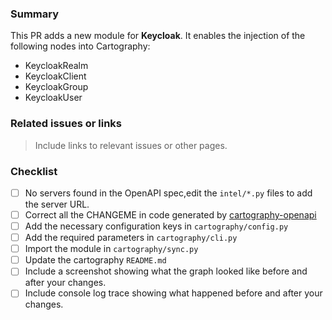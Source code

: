 ### Summary

This PR adds a new module for **Keycloak**. It enables the injection of the following nodes into Cartography:
- KeycloakRealm
- KeycloakClient
- KeycloakGroup
- KeycloakUser


### Related issues or links
> Include links to relevant issues or other pages.


### Checklist
- [ ] No servers found in the OpenAPI spec,edit the `intel/*.py` files to add the server URL.
- [ ] Correct all the CHANGEME in code generated by [cartography-openapi](https://github.com/jychp/cartography-openapi)
- [ ] Add the necessary configuration keys in `cartography/config.py`
- [ ] Add the required parameters in `cartography/cli.py`
- [ ] Import the module in `cartography/sync.py`
- [ ] Update the cartography `README.md`
- [ ] Include a screenshot showing what the graph looked like before and after your changes.
- [ ] Include console log trace showing what happened before and after your changes.